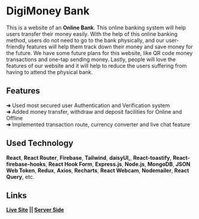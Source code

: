 # DigiMoney Bank
This is a website of an **Online Bank**. This online banking system will help users transfer their money easily. With the help of this online banking method, users do not need to go to the bank physically, and our user-friendly features will help them track down their money and save money for the future. We have some future plans for this website, like QR code money transactions and one-tap sending money. Lastly, people will love the features of our website and it will help to reduce the users suffering from having to attend the physical bank.

##  Features

**➔** Used most secured user Authentication and Verification system  
**➔** Added money transfer, withdraw and deposit facilities for Online and Offline  
**➔** Implemented transaction route, currency converter and live chat feature

## Used Technology

**React**, **React Router**, **Firebase**, **Tailwind**, **daisyUI,**, **React-toastify**, **React-firebase-hooks**,  **React Hook Form**, **Express.js**, **Node.js**, **MongoDB**,  **JSON Web Token**, **Redux**, **Axios**, **Recharts**, **React Webcam**, **Nodemailer**, **React Query**, etc.

## Links

**[Live Site](https://digimoney-bank.web.app/)
 || [Server Side](https://github.com/azizurrahman-zero/digimoney-bank_server-side/)**
